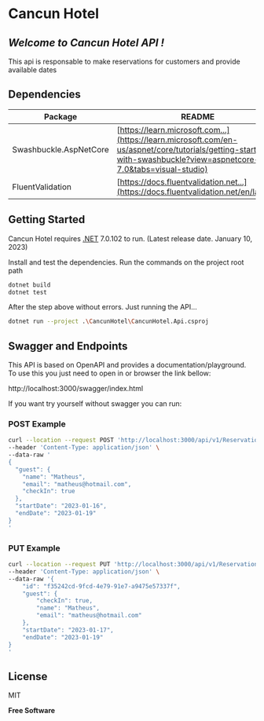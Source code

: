 # Cancun Hotel
## _Welcome to Cancun Hotel API !_

This api is responsable to make reservations for customers and provide available dates

## Dependencies 

| Package | README |
| ------ | ------ |
| Swashbuckle.AspNetCore | [https://learn.microsoft.com...](https://learn.microsoft.com/en-us/aspnet/core/tutorials/getting-started-with-swashbuckle?view=aspnetcore-7.0&tabs=visual-studio) |
| FluentValidation | [https://docs.fluentvalidation.net...](https://docs.fluentvalidation.net/en/latest/) |

## Getting Started

Cancun Hotel requires [.NET](https://dotnet.microsoft.com/en-us/download/dotnet/7.0) 7.0.102 to run. (Latest release date. January 10, 2023)

Install and test the dependencies. Run the commands on the project root path

```sh
dotnet build
dotnet test
```

After the step above without errors. Just running the API...

```sh
dotnet run --project .\CancunHotel\CancunHotel.Api.csproj
```

## Swagger and Endpoints

This API is based on OpenAPI and provides a documentation/playground. To use this you just need to open in or browser the link bellow:

http://localhost:3000/swagger/index.html

If you want try yourself without swagger you can run: 
### POST Example

```sh
curl --location --request POST 'http://localhost:3000/api/v1/Reservation' \
--header 'Content-Type: application/json' \
--data-raw '
{
  "guest": {
    "name": "Matheus",
    "email": "matheus@hotmail.com",
    "checkIn": true
  },
  "startDate": "2023-01-16",
  "endDate": "2023-01-19"
}
'
```

### PUT Example

```sh
curl --location --request PUT 'http://localhost:3000/api/v1/Reservation' \
--header 'Content-Type: application/json' \
--data-raw '{
    "id": "f35242cd-9fcd-4e79-91e7-a9475e57337f",
    "guest": {
        "checkIn": true,
        "name": "Matheus",
        "email": "matheus@hotmail.com"
    },
    "startDate": "2023-01-17",
    "endDate": "2023-01-19"
}
'
```

## License

MIT

**Free Software**
